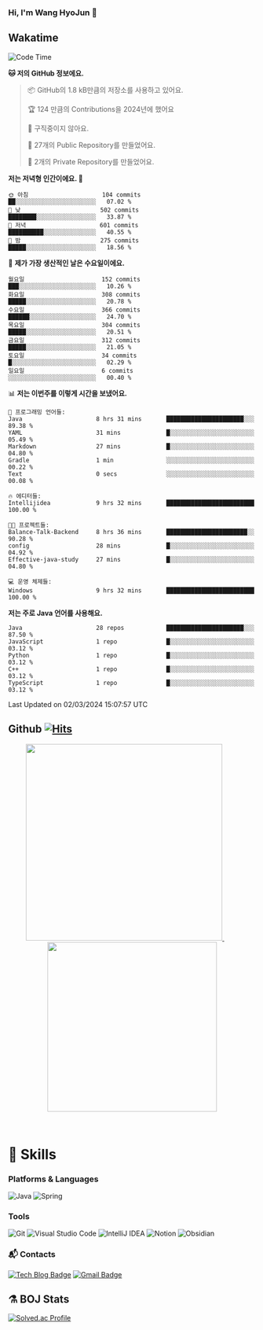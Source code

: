 ### Hi, I'm Wang HyoJun 👋

## Wakatime
<!--START_SECTION:waka-->
![Code Time](http://img.shields.io/badge/Code%20Time-167%20hrs%2026%20mins-blue)

**🐱 저의 GitHub 정보에요.** 

> 📦 GitHub의 1.8 kB만큼의 저장소를 사용하고 있어요. 
 > 
> 🏆 124 만큼의 Contributions을 2024년에 했어요
 > 
> 🚫 구직중이지 않아요.
 > 
> 📜 27개의 Public Repository를 만들었어요. 
 > 
> 🔑 2개의 Private Repository를 만들었어요. 
 > 
**저는 저녁형 인간이에요. 🦉** 

```text
🌞 아침                     104 commits         ██░░░░░░░░░░░░░░░░░░░░░░░   07.02 % 
🌆 낮　                     502 commits         ████████░░░░░░░░░░░░░░░░░   33.87 % 
🌃 저녁                     601 commits         ██████████░░░░░░░░░░░░░░░   40.55 % 
🌙 밤　                     275 commits         █████░░░░░░░░░░░░░░░░░░░░   18.56 % 
```
📅 **제가 가장 생산적인 날은 수요일이에요.** 

```text
월요일                      152 commits         ███░░░░░░░░░░░░░░░░░░░░░░   10.26 % 
화요일                      308 commits         █████░░░░░░░░░░░░░░░░░░░░   20.78 % 
수요일                      366 commits         ██████░░░░░░░░░░░░░░░░░░░   24.70 % 
목요일                      304 commits         █████░░░░░░░░░░░░░░░░░░░░   20.51 % 
금요일                      312 commits         █████░░░░░░░░░░░░░░░░░░░░   21.05 % 
토요일                      34 commits          █░░░░░░░░░░░░░░░░░░░░░░░░   02.29 % 
일요일                      6 commits           ░░░░░░░░░░░░░░░░░░░░░░░░░   00.40 % 
```


📊 **저는 이번주를 이렇게 시간을 보냈어요.** 

```text
💬 프로그래밍 언어들: 
Java                     8 hrs 31 mins       ██████████████████████░░░   89.38 % 
YAML                     31 mins             █░░░░░░░░░░░░░░░░░░░░░░░░   05.49 % 
Markdown                 27 mins             █░░░░░░░░░░░░░░░░░░░░░░░░   04.80 % 
Gradle                   1 min               ░░░░░░░░░░░░░░░░░░░░░░░░░   00.22 % 
Text                     0 secs              ░░░░░░░░░░░░░░░░░░░░░░░░░   00.08 % 

🔥 에디터들: 
Intellijidea             9 hrs 32 mins       █████████████████████████   100.00 % 

🐱‍💻 프로젝트들: 
Balance-Talk-Backend     8 hrs 36 mins       ███████████████████████░░   90.28 % 
config                   28 mins             █░░░░░░░░░░░░░░░░░░░░░░░░   04.92 % 
Effective-java-study     27 mins             █░░░░░░░░░░░░░░░░░░░░░░░░   04.80 % 

💻 운영 체제들: 
Windows                  9 hrs 32 mins       █████████████████████████   100.00 % 
```

**저는 주로 Java 언어를 사용해요.** 

```text
Java                     28 repos            ██████████████████████░░░   87.50 % 
JavaScript               1 repo              █░░░░░░░░░░░░░░░░░░░░░░░░   03.12 % 
Python                   1 repo              █░░░░░░░░░░░░░░░░░░░░░░░░   03.12 % 
C++                      1 repo              █░░░░░░░░░░░░░░░░░░░░░░░░   03.12 % 
TypeScript               1 repo              █░░░░░░░░░░░░░░░░░░░░░░░░   03.12 % 
```




 Last Updated on 02/03/2024 15:07:57 UTC
<!--END_SECTION:waka-->

## Github [![Hits](https://hits.seeyoufarm.com/api/count/incr/badge.svg?url=https%3A%2F%2Fgithub.com%2Fgywns0417%2Fhit-counter&count_bg=%239AEB68&title_bg=%23B1D1F7&icon=&icon_color=%23E7E7E7&title=hits&edge_flat=false)](https://hits.seeyoufarm.com)

<p align="center">
  <a href="https://github.com/gywns0417">
    <img src="https://github-readme-stats.vercel.app/api?username=gywns0417&show_icons=true&theme=catppuccin_latte" width="400" style="max-width:100%;" />
  </a>
  &nbsp;
  &nbsp;
  &nbsp;
  &nbsp;
  <a href="https://github.com/gywns0417">
    <img src="https://github-readme-stats.vercel.app/api/top-langs/?username=gywns0417&layout=compact&show_icons=true&show_owner=true&theme=nord" width="345" style="max-width:100%;"/>
  </a>
</p>

<br>

# 💪 Skills
### Platforms & Languages
![Java](https://img.shields.io/badge/Java-007396.svg?&style=for-the-badge&logo=Java&logoColor=white)
![Spring](https://img.shields.io/badge/Spring-6DB33F.svg?&style=for-the-badge&logo=Spring&logoColor=white)

### Tools
![Git](https://img.shields.io/badge/Git-F05032.svg?&style=for-the-badge&logo=Git&logoColor=white)
![Visual Studio Code](https://img.shields.io/badge/Visual%20Studio%20Code-007ACC.svg?&style=for-the-badge&logo=Visual%20Studio%20Code&logoColor=white)
![IntelliJ IDEA](https://img.shields.io/badge/IntelliJ%20IDEA-000000.svg?&style=for-the-badge&logo=IntelliJ%20IDEA&logoColor=white)
![Notion](https://img.shields.io/badge/Notion-000000.svg?&style=for-the-badge&logo=Notion&logoColor=white)
![Obsidian](https://img.shields.io/badge/Obsidian-7C3AED.svg?&style=for-the-badge&logo=Obsidian&logoColor=white)


### :mailbox_with_mail: Contacts
[![Tech Blog Badge](http://img.shields.io/badge/-Tech%20blog-black?style=flat-square&logo=github&link=https://king-dev.tistory.com/)](https://king.tistory.com/)
[![Gmail Badge](https://img.shields.io/badge/Gmail-d14836?style=flat-square&logo=Gmail&logoColor=white&link=mailto:gywns0417@gmail.com)](mailto:gywns0417@gmail.com)

## ⚗️ BOJ Stats

[![Solved.ac Profile](http://mazassumnida.wtf/api/v2/generate_badge?boj=gywns0417)](https://solved.ac/gywns0417/)
